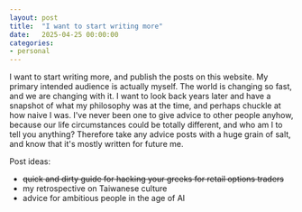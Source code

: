 ```yaml
---
layout: post
title:  "I want to start writing more"
date:   2025-04-25 00:00:00
categories:
- personal
---
```

I want to start writing more, and publish the posts on this website. My primary intended audience is actually myself. The world is changing so fast, and we are changing with it. I want to look back years later and have a snapshot of what my philosophy was at the time, and perhaps chuckle at how naive I was. I've never been one to give advice to other people anyhow, because our life circumstances could be totally different, and who am I to tell you anything? Therefore take any advice posts with a huge grain of salt, and know that it's mostly written for future me.

Post ideas:
- ~~quick and dirty guide for hacking your greeks for retail options traders~~
- my retrospective on Taiwanese culture
- advice for ambitious people in the age of AI